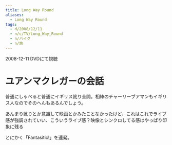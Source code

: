 ```yaml
---
title: Long Way Round
aliases:
  - Long Way Round
tags:
  - d/2008/12/11
  - n/c/TV/Long_Way_Round
  - n/バイク
  - n/旅
---
```


2008-12-11 DVDにて視聴


ユアンマクレガーの会話
================================================================================
普通にしゃべると普通にイギリス訛り全開。相棒のチャーリーブアマンもイギリス人なのでそのへんもあるんでしょう。

あんまり訛りとか意識して映画とかみたことなかったけど、これはこれでライブ感が強調されていい、こういうライブ感？映像とシンクロしてる感はやっぱり印象に残る

とにかく「Fantasitic!」を連発。
